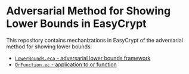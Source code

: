 Adversarial Method for Showing Lower Bounds in EasyCrypt
========================================================

This repository contains mechanizations in EasyCrypt of the
adversarial method for showing lower bounds:

 * [`LowerBounds.eca` - adversarial lower bounds framework](../master/LowerBounds.eca)
 * [`OrFunction.ec` - application to or function](../master/OrFunction.ec)
 
